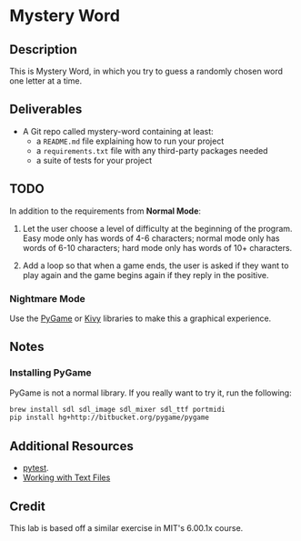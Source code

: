 # Mystery Word

## Description

This is Mystery Word, in which you try to guess a randomly chosen word one
letter at a time.

## Deliverables

* A Git repo called mystery-word containing at least:
  * a `README.md` file explaining how to run your project
  * a `requirements.txt` file with any third-party packages needed
  * a suite of tests for your project


## TODO

In addition to the requirements from **Normal Mode**:

1. Let the user choose a level of difficulty at the beginning of the program.
Easy mode only has words of 4-6 characters; normal mode only has words of 6-10
characters; hard mode only has words of 10+ characters.

2. Add a loop so that when a game ends, the user is asked if they want to play
again and the game begins again if they reply in the positive.

### Nightmare Mode

Use the [PyGame](http://pygame.org/news.html) or [Kivy](http://kivy.org/)
libraries to make this a graphical experience.

## Notes

### Installing PyGame

PyGame is not a normal library. If you really want to try it, run the
following:

```sh
brew install sdl sdl_image sdl_mixer sdl_ttf portmidi
pip install hg+http://bitbucket.org/pygame/pygame
```

## Additional Resources

* [pytest](http://pytest.org/latest/).
* [Working with Text Files](https://opentechschool.github.io/python-data-intro/core/text-files.html)

## Credit

This lab is based off a similar exercise in MIT's 6.00.1x course.
